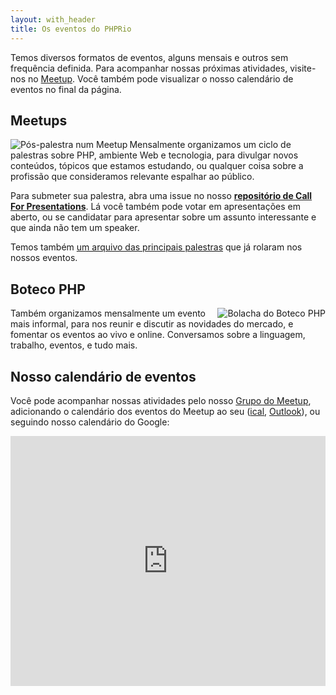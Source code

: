 ```yaml
---
layout: with_header
title: Os eventos do PHPRio
---
```


<style>
p img {
	max-width: 40%;
	width: 300px;
	padding: 0 10px;
}
</style>

Temos diversos formatos de eventos, alguns mensais e outros sem frequência
definida. Para acompanhar nossas próximas atividades, visite-nos no
<a href="{{ site.links.meetup }}" target="_blank">Meetup</a>. Você também pode
visualizar o nosso calendário de eventos no final da página.

## Meetups
<a href="/images/talks.jpg" target="_blank">
	<img src="/images/talks-small.jpg" align="left" alt="Pós-palestra num Meetup"/>
</a>
Mensalmente organizamos um ciclo de palestras sobre PHP, ambiente Web e
tecnologia, para divulgar novos conteúdos, tópicos que estamos estudando, ou
qualquer coisa sobre a profissão que consideramos relevante espalhar ao público.

Para submeter sua palestra, abra uma issue no nosso **[repositório de Call For
Presentations][cfp]**. Lá você também pode votar em apresentações em aberto, ou
se candidatar para apresentar sobre um assunto interessante e que ainda não
tem um speaker.

Temos também [um arquivo das principais palestras](/talks) que já rolaram nos
nossos eventos.


## Boteco PHP
<img src="/images/bolacha.jpg" align="right" alt="Bolacha do Boteco PHP"/>
Também organizamos mensalmente um evento mais informal, para nos reunir e
discutir as novidades do mercado, e fomentar os eventos ao vivo e online.
Conversamos sobre a linguagem, trabalho, eventos, e tudo mais.


## Nosso calendário de eventos
Você pode acompanhar nossas atividades pelo nosso
<a href="{{ site.links.meetup }}" target="_blank">Grupo do Meetup</a>,
adicionando o calendário dos eventos do Meetup ao seu ([ical], [Outlook]),
ou seguindo nosso calendário do Google:

<iframe src="http://www.google.com/calendar/hosted/phprio.org/embed?title=Eventos&amp;showTitle=0&amp;showPrint=0&amp;showTabs=0&amp;showCalendars=0&amp;showTz=0&amp;height=300&amp;wkst=1&amp;hl=pt_BR&amp;bgcolor=%23EDF8C7&amp;src=admin%40phprio.org&amp;color=%235229A3&amp;ctz=America%2FSao_Paulo" style=" border-width:0 " width="100%" height="400" frameborder="0" scrolling="no"></iframe>


[cfp]: https://github.com/PHPRio/CFP
[ical]: webcal://www.meetup.com/PHP-Rio/events/ical/
[outlook]: https://www.meetup.com/PHP-Rio/events/ical/

